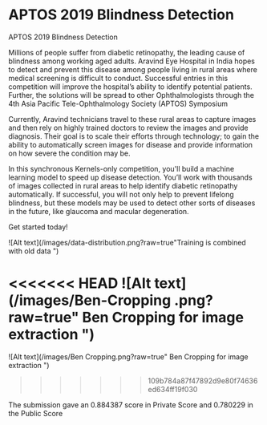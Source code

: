 # APTOS 2019 Blindness Detection

APTOS 2019 Blindness Detection

Millions of people suffer from diabetic retinopathy, the leading cause of blindness among working aged adults. Aravind Eye Hospital in India hopes to detect and prevent this disease among people living in rural areas where medical screening is difficult to conduct. Successful entries in this competition will improve the hospital’s ability to identify potential patients. Further, the solutions will be spread to other Ophthalmologists through the 4th Asia Pacific Tele-Ophthalmology Society (APTOS) Symposium

Currently, Aravind technicians travel to these rural areas to capture images and then rely on highly trained doctors to review the images and provide diagnosis. Their goal is to scale their efforts through technology; to gain the ability to automatically screen images for disease and provide information on how severe the condition may be.

In this synchronous Kernels-only competition, you'll build a machine learning model to speed up disease detection. You’ll work with thousands of images collected in rural areas to help identify diabetic retinopathy automatically. If successful, you will not only help to prevent lifelong blindness, but these models may be used to detect other sorts of diseases in the future, like glaucoma and macular degeneration.

Get started today!

![Alt text](/images/data-distribution.png?raw=true"Training is combined with old data ")


<<<<<<< HEAD
![Alt text](/images/Ben-Cropping .png?raw=true" Ben Cropping for image extraction ")
=======
![Alt text](/images/Ben Cropping.png?raw=true" Ben Cropping for image extraction ")
>>>>>>> 109b784a87f47892d9e80f74636ed634ff19f030


The submission gave an 0.884387 score in  Private Score and 0.780229 in the Public Score 
